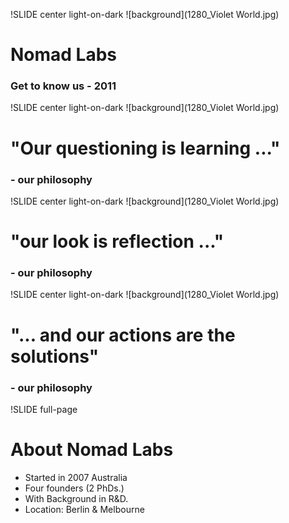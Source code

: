 !SLIDE center light-on-dark
![background](1280_Violet World.jpg)
# Nomad Labs #
### Get to know us - 2011 ###

!SLIDE center light-on-dark
![background](1280_Violet World.jpg)
# "Our questioning is learning ..."
### - our philosophy

!SLIDE center light-on-dark
![background](1280_Violet World.jpg)
# "our look is reflection ..."
### - our philosophy

!SLIDE center light-on-dark
![background](1280_Violet World.jpg)
# "... and our actions are the solutions"
### - our philosophy

!SLIDE full-page
# About Nomad Labs

* Started in 2007 Australia
* Four founders (2 PhDs.)
* With Background in R&D.
* Location: Berlin & Melbourne
